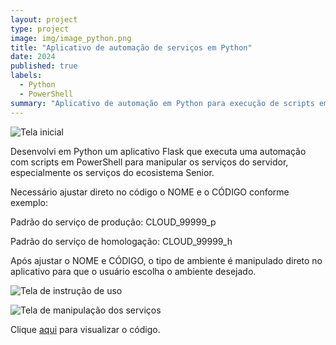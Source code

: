 ```yaml
---
layout: project
type: project
image: img/image_python.png
title: "Aplicativo de automação de serviços em Python"
date: 2024
published: true
labels:
  - Python
  - PowerShell
summary: "Aplicativo de automação em Python para execução de scripts em Powershell"
---
```


![Tela inicial](https://github.com/user-attachments/assets/1ff81141-3852-419b-a81e-cc5a1e37f5c8)

Desenvolvi em Python um aplicativo Flask que executa uma automação com scripts em PowerShell para manipular os serviços do servidor, especialmente os serviços do ecosistema Senior.

Necessário ajustar direto no código o NOME e o CÓDIGO conforme exemplo:

Padrão do serviço de produção: CLOUD_99999_p

Padrão do serviço de homologação: CLOUD_99999_h

Após ajustar o NOME e CÓDIGO, o tipo de ambiente é manipulado direto no aplicativo para que o usuário escolha o ambiente desejado.

![Tela de instrução de uso](https://github.com/user-attachments/assets/8b927933-e1b2-4431-ad99-ddc1332c2f08)

![Tela de manipulação dos serviços](https://github.com/user-attachments/assets/e196c7ad-e600-4286-89dd-d24db75973e5)

Clique [aqui](https://github.com/igordriguess/ManipulaServicesCloud/blob/main/ManipulaServicesCloud.py) para visualizar o código.
